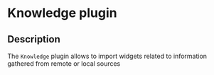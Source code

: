 # Knowledge plugin 

## Description
The `Knowledge` plugin allows to import widgets related to information gathered from remote or local sources